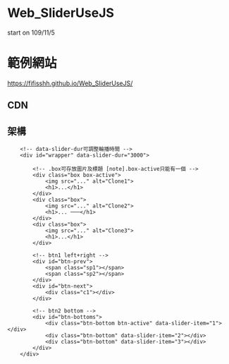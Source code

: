 # Web_SliderUseJS
start on 109/11/5

# 範例網站
https://fifisshh.github.io/Web_SliderUseJS/

## CDN

<link rel="stylesheet" href="https://fifisshh.github.io/Web_SliderUseJS/style.css">
<script src="https://fifisshh.github.io/Web_SliderUseJS/main.js"></script>


## 架構

```
    <!-- data-slider-dur可調整輪播時間 -->
    <div id="wrapper" data-slider-dur="3000">

        <!-- .box可存放圖片及標題 [note].box-active只能有一個 -->
        <div class="box box-active">
            <img src="..." alt="Clone1">
            <h1>...</h1>
        </div>
        <div class="box">
            <img src="..." alt="Clone2">
            <h1>... ───</h1>
        </div>
        <div class="box">
            <img src="..." alt="Clone3">
            <h1>...</h1>
        </div>

        <!-- btn1 left+right -->
        <div id="btn-prev">
            <span class="sp1"></span>
            <span class="sp2"></span>
        </div>
        <div id="btn-next">
            <div class="c1"></div>
        </div>

        <!-- btn2 bottom -->
        <div id="btn-bottoms">
            <div class="btn-bottom btn-active" data-slider-item="1"></div>
            <div class="btn-bottom" data-slider-item="2"></div>
            <div class="btn-bottom" data-slider-item="3"></div>
        </div>
    </div>
```